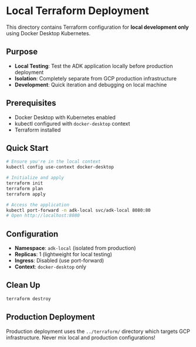 # Local Terraform Deployment

This directory contains Terraform configuration for **local development only** using Docker Desktop Kubernetes.

## Purpose

- **Local Testing**: Test the ADK application locally before production deployment
- **Isolation**: Completely separate from GCP production infrastructure
- **Development**: Quick iteration and debugging on local machine

## Prerequisites

- Docker Desktop with Kubernetes enabled
- kubectl configured with `docker-desktop` context
- Terraform installed

## Quick Start

```bash
# Ensure you're in the local context
kubectl config use-context docker-desktop

# Initialize and apply
terraform init
terraform plan
terraform apply

# Access the application
kubectl port-forward -n adk-local svc/adk-local 8080:80
# Open http://localhost:8080
```

## Configuration

- **Namespace**: `adk-local` (isolated from production)
- **Replicas**: 1 (lightweight for local testing)
- **Ingress**: Disabled (use port-forward)
- **Context**: `docker-desktop` only

## Clean Up

```bash
terraform destroy
```

## Production Deployment

Production deployment uses the `../terraform/` directory which targets GCP infrastructure. Never mix local and production configurations!
